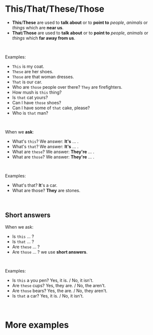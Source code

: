 # This/That/These/Those
- **This**/**These** are used to **talk about** or to **point to** *people*, *animals* or *things* which are **near us**.
- **That**/**Those** are used to **talk about** or to **point to** *people*, *animals* or *things* which **far away from us**.

<br>

Examples:
- `This` is my coat.
- `These` are her shoes.
- `Those` are that woman dresses.
- `That` is our car.
- Who are `those` people over there? `They` are firefighters.
- How mush is `this` thing?
- Is `that` cat yours?
- Can I have `those` shoes?
- Can I have some of `that` cake, please?
- Who is `that` man?

<br>

When we **ask**:
- What's `this`? We answer: **It's** ... .
- What's `that`? We answer: **It's** ... .
- What are `these`? We answer: **They're** ... .
- What are `those`? We answer: **They're** ... .

<br>

Examples:
- What's that? **It**'s a car.
- What are those? **They** are stones.

<br>

## Short answers
When we ask:
- Is `this` ... ?
- Is `that` ... ?
- Are `these` ... ?
- Are `those` ... ?
we use **short answers**.<br>

<br>

Examples:
- Is `this` a you pen? Yes, it is. / No, it isn't.
- Are `these` cups? Yes, they are. / No, the aren't.
- Are `those` bears? Yes, the are. / No, they aren't.
- Is `that` a car? Yes, it is. / No, it isn't.

<br>

# More examples
